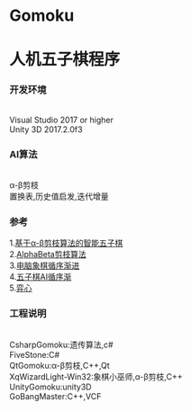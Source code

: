 # Gomoku

人机五子棋程序
===========================

### 开发环境
<br>Visual Studio 2017 or higher
<br>Unity 3D 2017.2.0f3

### AI算法
<br>α-β剪枝
<br>置换表,历史值启发,迭代增量

### 参考
1.[基于α-β剪枝算法的智能五子棋](http://blog.csdn.net/cjianwyr/article/details/54911444)<br /> 
2.[AlphaBeta剪枝算法](https://www.cnblogs.com/speeding/archive/2012/09/20/2694704.html)<br /> 
3.[电脑象棋循序渐进](http://www.xqbase.com/computer/stepbystep1.htm)<br /> 
4.[五子棋AI循序渐](http://www.cnblogs.com/zcsor/archive/2012/07/11/2586336.html)<br /> 
5.[弈心](http://www.aiexp.info/pages/yixin-cn.html)<br /> 


### 工程说明
<br>CsharpGomoku:遗传算法,c#
<br>FiveStone:C#
<br>QtGomoku:α-β剪枝,C++,Qt
<br>XqWizardLight-Win32:象棋小巫师,α-β剪枝,C++
<br>UnityGomoku:unity3D
<br>GoBangMaster:C++,VCF
